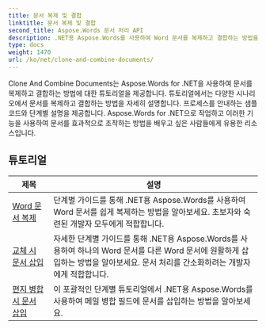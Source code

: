 ```yaml
---
title: 문서 복제 및 결합
linktitle: 문서 복제 및 결합
second_title: Aspose.Words 문서 처리 API
description: .NET용 Aspose.Words를 사용하여 Word 문서를 복제하고 결합하는 방법을 알아보세요. 문서 사본을 만들고, 여러 문서를 하나로 병합하고, 섹션, 머리글 및 바닥글을 관리하는 방법을 알아보세요.
type: docs
weight: 1470
url: /ko/net/clone-and-combine-documents/
---
```

Clone And Combine Documents는 Aspose.Words for .NET을 사용하여 문서를 복제하고 결합하는 방법에 대한 튜토리얼을 제공합니다. 튜토리얼에서는 다양한 시나리오에서 문서를 복제하고 결합하는 방법을 자세히 설명합니다. 프로세스를 안내하는 샘플 코드와 단계별 설명을 제공합니다. Aspose.Words for .NET으로 작업하고 이러한 기능을 사용하여 문서를 효과적으로 조작하는 방법을 배우고 싶은 사람들에게 유용한 리소스입니다.

 ## 튜토리얼
| 제목 | 설명 |
| --- | --- |
| [Word 문서 복제](./cloning-document/) | 단계별 가이드를 통해 .NET용 Aspose.Words를 사용하여 Word 문서를 쉽게 복제하는 방법을 알아보세요. 초보자와 숙련된 개발자 모두에게 적합합니다. |
| [교체 시 문서 삽입](./insert-document-at-replace/) | 자세한 단계별 가이드를 통해 .NET용 Aspose.Words를 사용하여 하나의 Word 문서를 다른 Word 문서에 원활하게 삽입하는 방법을 알아보세요. 문서 처리를 간소화하려는 개발자에게 적합합니다. |
| [편지 병합 시 문서 삽입](./insert-document-at-mail-merge/) | 이 포괄적인 단계별 튜토리얼에서 .NET용 Aspose.Words를 사용하여 메일 병합 필드에 문서를 삽입하는 방법을 알아보세요. |